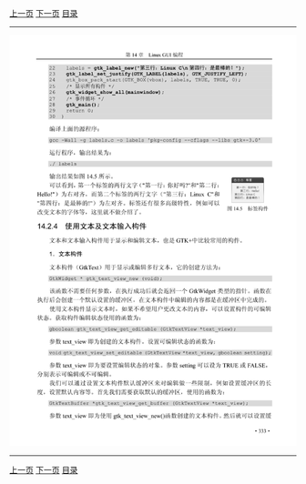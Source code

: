 [上一页](344.md) [下一页](346.md) [目录](../README.md)

***

![345](../images/345.png)

***

[上一页](344.md) [下一页](346.md) [目录](../README.md)
